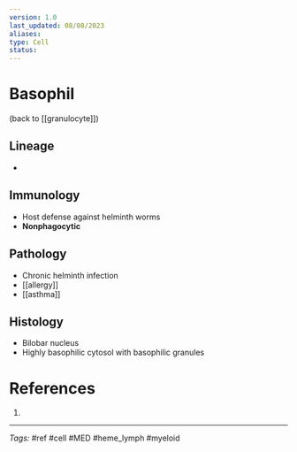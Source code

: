 ```yaml
---
version: 1.0
last_updated: 08/08/2023
aliases: 
type: Cell
status: 
---
```


# Basophil

(back to [[granulocyte]])

## Lineage
- 
## Immunology
- Host defense against helminth worms
- **Nonphagocytic**
## Pathology
- Chronic helminth infection
- [[allergy]]
- [[asthma]]
## Histology
- Bilobar nucleus
- Highly basophilic cytosol with basophilic granules

# References
1. 

---
_Tags:_ #ref #cell #MED #heme_lymph #myeloid 